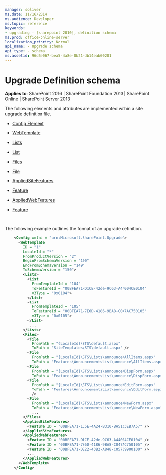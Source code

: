 ```yaml
---
manager: soliver
ms.date: 11/16/2014
ms.audience: Developer
ms.topic: reference
keywords:
- upgrading - [sharepoint 2010], definition schema
ms.prod: office-online-server
localization_priority: Normal
api_name: - Upgrade schema
api_type: - schema
ms.assetid: 96d5e067-bea5-4a8e-8b21-db14eab60281
---
```


# Upgrade Definition schema

**Applies to**: SharePoint 2016 | SharePoint Foundation 2013 | SharePoint Online | SharePoint Server 2013

The following elements and attributes are implemented within a site upgrade definition file.

- [Config Element](config-element-upgrade.md)

- [WebTemplate](webtemplate-element-upgrade.md)

- [Lists](lists-element-upgrade.md)

- [List](list-element-upgrade.md)

- [Files](http://msdn.microsoft.com/library/e0c9a22c-5e87-41ff-9e2d-6a0261d5ccd2(Office.15).aspx)

- [File](file-element-upgrade.md)

- [AppliedSiteFeatures](appliedsitefeatures-element-upgrade.md)

- [Feature](feature-element-upgrade.md)

- [AppliedWebFeatures](feature-element-upgrade.md)

- [Feature](feature-element-upgrade.md)

<br/>

The following example outlines the format of an upgrade definition.

```XML 
    <Config xmlns = "urn:Microsoft.SharePoint.Upgrade">
      <WebTemplate
        ID = "1"
        LocaleId = "*"
        FromProductVersion = "2"
        BeginFromSchemaVersion = "100"
        EndFromSchemaVersion = "149"
        ToSchemaVersion = "150">
        <Lists>
          <List
            FromTemplateId = "104"
            ToFeatureId = "00BFEA71-D1CE-42de-9C63-A44004CE0104"
            v3Type = "0x0104">
          </List>
          <List
            FromTemplateId = "105"
            ToFeatureId = "00BFEA71-7E6D-4186-9BA8-C047AC750105"
            v3Type = "0x0105">
          </List>
           ...
        </Lists>
        <Files>
          <File
            FromPath = "{LocaleId}\STS\default.aspx"
            ToPath = "SiteTemplates\STS\default.aspx" />
          <File
            FromPath = "{LocaleId}\STS\Lists\announce\AllItems.aspx"
            ToPath = "Features\AnnouncementsList\announce\AllItems.aspx" />
          <File
            FromPath = "{LocaleId}\STS\Lists\announce\DispForm.aspx"
            ToPath = "Features\AnnouncementsList\announce\DispForm.aspx" />
          <File
            FromPath = "{LocaleId}\STS\Lists\announce\EditForm.aspx" 
            ToPath = "Features\AnnouncementsList\announce\EditForm.aspx"
            />
          <File
            FromPath = "{LocaleId}\STS\Lists\announce\NewForm.aspx"
            ToPath = "Features\AnnouncementsList\announce\NewForm.aspx" />
            ...
        </Files>
        <AppliedSiteFeatures>
          <Feature ID = "00BFEA71-1C5E-4A24-B310-BA51C3EB7A57" />
        </AppliedSiteFeatures>
        <AppliedWebFeatures>
          <Feature ID = "00BFEA71-D1CE-42de-9C63-A44004CE0104" />
          <Feature ID = "00BFEA71-7E6D-4186-9BA8-C047AC750105" />
          <Feature ID = "00BFEA71-DE22-43B2-A848-C05709900100" />
          ...
        </AppliedWebFeatures>
      </WebTemplate>
    </Config>
```



 



